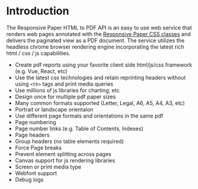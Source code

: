 # Introduction

The Responsive Paper HTML to PDF API is an easy to use web service that renders web pages annotated with the [Responsive Paper CSS classes](/css-reference) and delivers the paginated view as a PDF document. The service utilizes the headless chrome browser rendering engine incorporating the latest rich html / css / js capabilities.

* Create pdf reports using your favorite client side html/js/css framework (e.g. Vue, React, etc)
* Use the latest css technologies and retain reprinting headers without using `<th>` tags and print media queries
* Use millions of js libraries for charting, etc
* Design once for multiple pdf paper sizes
* Many common formats supported (Letter, Legal, A6, A5, A4, A3, etc)
* Portrait or landscape orientaion
* Use different page formats and orientations in the same pdf
* Page numbering
* Page number links (e.g. Table of Contents, Indexes)
* Page headers
* Group headers (no table elements required)
* Force Page breaks
* Prevent element splitting across pages
* Canvas support for js rendering libraries
* Screen or print media type
* Webfont support
* Debug logs
